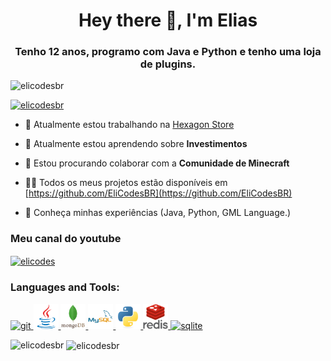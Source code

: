 
<h1 align="center">Hey there 👋, I'm Elias</h1>
<h3 align="center">Tenho 12 anos, programo com Java e Python e tenho uma loja de plugins.</h3>

<p align="left"> <img src="https://komarev.com/ghpvc/?username=elicodesbr&label=Profile%20views&color=0e75b6&style=flat" alt="elicodesbr" /> </p>

<p align="left"> <a href="https://github.com/ryo-ma/github-profile-trophy"><img src="https://github-profile-trophy.vercel.app/?username=elicodesbr" alt="elicodesbr" /></a> </p>

- 🔭 Atualmente estou trabalhando na [Hexagon Store](https://dsc.gg/hexagonstore)

- 🌱 Atualmente estou aprendendo sobre **Investimentos**

- 👯 Estou procurando colaborar com a **Comunidade de Minecraft**

- 👨‍💻 Todos os meus projetos estão disponíveis em [https://github.com/EliCodesBR](https://github.com/EliCodesBR)

- 📄 Conheça minhas experiências (Java, Python, GML Language.)

<h3 align="left">Meu canal do youtube</h3>
<p align="left">
<a href="https://www.youtube.com/c/elicodes" target="blank"><img align="center" src="https://raw.githubusercontent.com/rahuldkjain/github-profile-readme-generator/master/src/images/icons/Social/youtube.svg" alt="elicodes" height="30" width="40" /></a>
</p>

<h3 align="left">Languages and Tools:</h3>
<p align="left"> <a href="https://git-scm.com/" target="_blank"> <img src="https://www.vectorlogo.zone/logos/git-scm/git-scm-icon.svg" alt="git" width="40" height="40"/> </a> <a href="https://www.java.com" target="_blank"> <img src="https://raw.githubusercontent.com/devicons/devicon/master/icons/java/java-original.svg" alt="java" width="40" height="40"/> </a> <a href="https://www.mongodb.com/" target="_blank"> <img src="https://raw.githubusercontent.com/devicons/devicon/master/icons/mongodb/mongodb-original-wordmark.svg" alt="mongodb" width="40" height="40"/> </a> <a href="https://www.mysql.com/" target="_blank"> <img src="https://raw.githubusercontent.com/devicons/devicon/master/icons/mysql/mysql-original-wordmark.svg" alt="mysql" width="40" height="40"/> </a> <a href="https://www.python.org" target="_blank"> <img src="https://raw.githubusercontent.com/devicons/devicon/master/icons/python/python-original.svg" alt="python" width="40" height="40"/> </a> <a href="https://redis.io" target="_blank"> <img src="https://raw.githubusercontent.com/devicons/devicon/master/icons/redis/redis-original-wordmark.svg" alt="redis" width="40" height="40"/> </a> <a href="https://www.sqlite.org/" target="_blank"> <img src="https://www.vectorlogo.zone/logos/sqlite/sqlite-icon.svg" alt="sqlite" width="40" height="40"/> </a> </p>

<p><img align="left" src="https://github-readme-stats.vercel.app/api/top-langs?username=elicodesbr&show_icons=true&locale=en&layout=compact" alt="elicodesbr" /></p>

<p>&nbsp;<img align="center" src="https://github-readme-stats.vercel.app/api?username=elicodesbr&show_icons=true&locale=en" alt="elicodesbr" /></p>
